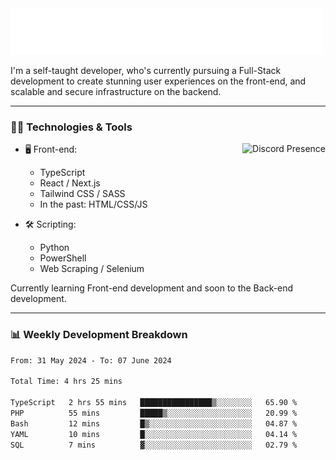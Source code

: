 <img src="assets/wave.svg" alt=":wave:" />

I'm a self-taught developer, who's currently pursuing a Full-Stack development to create stunning user experiences on the front-end, and scalable and secure infrastructure on the backend.

---

### 🧑‍💻 Technologies & Tools

<a href="https://discord.com/users/414304208649453568" target="_blank" rel="nofollow">
   <img src="https://lanyard-profile-readme.vercel.app/api/414304208649453568?idleMessage=Probably%20doing%20something%20else..." alt="Discord Presence" align="right">
</a>

- 🖥️ Front-end:

  - TypeScript
  - React / Next.js
  - Tailwind CSS / SASS
  - In the past: HTML/CSS/JS

- 🛠 Scripting:

  - Python
  - PowerShell
  - Web Scraping / Selenium

Currently learning Front-end development and soon to the Back-end development.

---

### 📊 Weekly Development Breakdown

<!-- ![ccrsxx's GitHub Stats](https://github-readme-stats.vercel.app/api?username=ccrsxx&count_private=true&theme=tokyonight) -->
<!-- ![ccrsxx's Top Langs](https://github-readme-stats.vercel.app/api/top-langs/?username=ccrsxx&hide=lua,java,html&theme=tokyonight) -->

<!--START_SECTION:waka-->

```txt
From: 31 May 2024 - To: 07 June 2024

Total Time: 4 hrs 25 mins

TypeScript   2 hrs 55 mins   ████████████████▒░░░░░░░░   65.90 %
PHP          55 mins         █████▒░░░░░░░░░░░░░░░░░░░   20.99 %
Bash         12 mins         █▒░░░░░░░░░░░░░░░░░░░░░░░   04.87 %
YAML         10 mins         █░░░░░░░░░░░░░░░░░░░░░░░░   04.14 %
SQL          7 mins          ▓░░░░░░░░░░░░░░░░░░░░░░░░   02.79 %
```

<!--END_SECTION:waka-->
